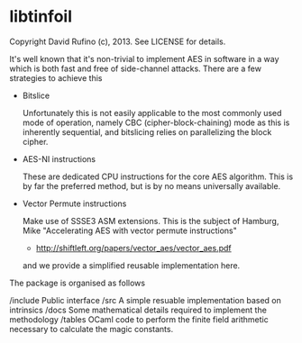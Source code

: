 libtinfoil
==========
Copyright David Rufino (c), 2013. See LICENSE for details.

It's well known that it's non-trivial to implement AES in software in a way
which is both fast and free of side-channel attacks. There are a few strategies
to achieve this

   -  Bitslice
      
      Unfortunately this is not easily applicable to the most commonly used
      mode of operation, namely CBC (cipher-block-chaining) mode as this is
      inherently sequential, and bitslicing relies on parallelizing the block
      cipher.

   -  AES-NI instructions

      These are dedicated CPU instructions for the core AES algorithm. This is
      by far the preferred method, but is by no means universally available. 

   -  Vector Permute instructions
    
      Make use of SSSE3 ASM extensions. This is the subject of Hamburg, Mike "Accelerating AES with vector permute instructions"

        * http://shiftleft.org/papers/vector_aes/vector_aes.pdf
        
      and we provide a simplified reusable implementation here.

The package is organised as follows

 /include  Public interface
 /src      A simple resuable implementation based on intrinsics
 /docs     Some mathematical details required to implement the methodology
 /tables   OCaml code to perform the finite field arithmetic necessary to calculate the magic constants.